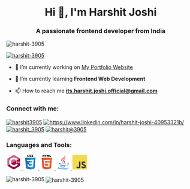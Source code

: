 <h1 align="center">Hi 👋, I'm Harshit Joshi</h1>
<h3 align="center">A passionate frontend developer from India</h3>

<p align="left"> <img src="https://komarev.com/ghpvc/?username=harshit-3905&label=Profile%20views&color=0e75b6&style=flat" alt="harshit-3905" /> </p>

<p align="left"> <a href="https://github.com/ryo-ma/github-profile-trophy"><img src="https://github-profile-trophy.vercel.app/?username=harshit-3905" alt="harshit-3905" /></a> </p>

- 🔭 I’m currently working on [My Portfolio Website](https://github.com/Harshit-3905/Portfolio_Website.git)

- 🌱 I’m currently learning **Frontend Web Development**

- 📫 How to reach me **its.harshit.joshi.official@gmail.com**

<h3 align="left">Connect with me:</h3>
<p align="left">
<a href="https://twitter.com/harshit3905" target="blank"><img align="center" src="https://raw.githubusercontent.com/rahuldkjain/github-profile-readme-generator/master/src/images/icons/Social/twitter.svg" alt="harshit3905" height="30" width="40" /></a>
<a href="https://linkedin.com/in/https://www.linkedin.com/in/harshit-joshi-40953321b/" target="blank"><img align="center" src="https://raw.githubusercontent.com/rahuldkjain/github-profile-readme-generator/master/src/images/icons/Social/linked-in-alt.svg" alt="https://www.linkedin.com/in/harshit-joshi-40953321b/" height="30" width="40" /></a>
<a href="https://www.codechef.com/users/harshit_3905" target="blank"><img align="center" src="https://cdn.jsdelivr.net/npm/simple-icons@3.1.0/icons/codechef.svg" alt="harshit_3905" height="30" width="40" /></a>
<a href="https://codeforces.com/profile/harshit@3905" target="blank"><img align="center" src="https://raw.githubusercontent.com/rahuldkjain/github-profile-readme-generator/master/src/images/icons/Social/codeforces.svg" alt="harshit@3905" height="30" width="40" /></a>
</p>

<h3 align="left">Languages and Tools:</h3>
<p align="left"> <a href="https://www.w3schools.com/cpp/" target="_blank" rel="noreferrer"> <img src="https://raw.githubusercontent.com/devicons/devicon/master/icons/cplusplus/cplusplus-original.svg" alt="cplusplus" width="40" height="40"/> </a> <a href="https://www.w3schools.com/css/" target="_blank" rel="noreferrer"> <img src="https://raw.githubusercontent.com/devicons/devicon/master/icons/css3/css3-original-wordmark.svg" alt="css3" width="40" height="40"/> </a> <a href="https://www.w3.org/html/" target="_blank" rel="noreferrer"> <img src="https://raw.githubusercontent.com/devicons/devicon/master/icons/html5/html5-original-wordmark.svg" alt="html5" width="40" height="40"/> </a> <a href="https://www.java.com" target="_blank" rel="noreferrer"> <img src="https://raw.githubusercontent.com/devicons/devicon/master/icons/java/java-original.svg" alt="java" width="40" height="40"/> </a> <a href="https://developer.mozilla.org/en-US/docs/Web/JavaScript" target="_blank" rel="noreferrer"> <img src="https://raw.githubusercontent.com/devicons/devicon/master/icons/javascript/javascript-original.svg" alt="javascript" width="40" height="40"/> </a> </p>

<p><img align="left" src="https://github-readme-stats.vercel.app/api/top-langs?username=harshit-3905&show_icons=true&locale=en&layout=compact" alt="harshit-3905" /></p>

<p>&nbsp;<img align="center" src="https://github-readme-stats.vercel.app/api?username=harshit-3905&show_icons=true&locale=en" alt="harshit-3905" /></p>
